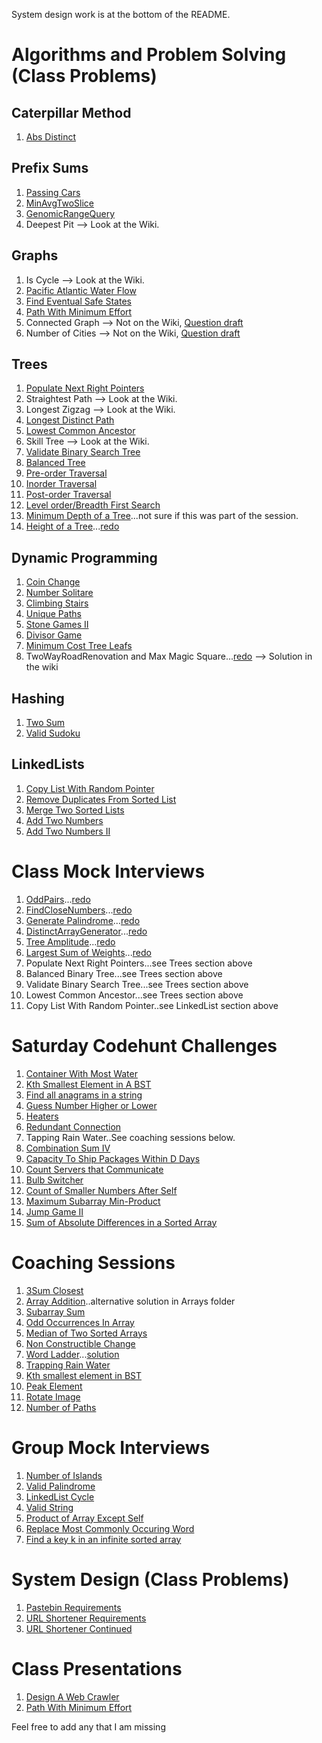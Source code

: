 
<!-- This is to track all questions covered/discussed -->

System design work is at the bottom of the README. <br>


# Algorithms and Problem Solving (Class Problems)
## Caterpillar Method
 1. [Abs Distinct](https://app.codility.com/programmers/lessons/15-caterpillar_method/abs_distinct/)

## Prefix Sums
 1. [Passing Cars](https://app.codility.com/programmers/lessons/5-prefix_sums/passing_cars/)
 2. [MinAvgTwoSlice](https://app.codility.com/programmers/lessons/5-prefix_sums/min_avg_two_slice/)
 3. [GenomicRangeQuery](https://app.codility.com/programmers/lessons/5-prefix_sums/genomic_range_query/)
 4. Deepest Pit --> Look at the Wiki.

## Graphs
 1. Is Cycle --> Look at the Wiki.
 2. [Pacific Atlantic Water Flow](https://leetcode.com/problems/pacific-atlantic-water-flow/)
 3. [Find Eventual Safe States](https://leetcode.com/problems/find-eventual-safe-states/)
 4. [Path With Minimum Effort](https://leetcode.com/problems/path-with-minimum-effort/)
 5. Connected Graph --> Not on the Wiki, [Question draft](https://drive.google.com/file/d/1OScbDLwbLCsSo3SLGE4DIWNC5WZWkd3A/view?usp=sharing)
 6. Number of Cities --> Not on the Wiki, [Question draft](https://drive.google.com/file/d/1hUeWFMA11Q4b9d2Jc_jrGuzFP4KdzZgE/view?usp=sharing)

 ## Trees
  1. [Populate Next Right Pointers](https://leetcode.com/problems/populating-next-right-pointers-in-each-node-ii/)
  2. Straightest Path --> Look at the Wiki.
  3. Longest Zigzag --> Look at the Wiki.
  4. [Longest Distinct Path](https://drive.google.com/file/d/1QrhY1GxFl1Sd-f-U4SeIh6tfFeKDcZLf/view?usp=sharing)
  5. [Lowest Common Ancestor](https://leetcode.com/problems/lowest-common-ancestor-of-a-binary-tree/)
  6. Skill Tree --> Look at the Wiki.
  7. [Validate Binary Search Tree](https://leetcode.com/problems/validate-binary-search-tree/)
  8. [Balanced Tree](https://leetcode.com/problems/balanced-binary-tree/)
  9. [Pre-order Traversal](https://leetcode.com/problems/binary-tree-preorder-traversal)
  10. [Inorder Traversal](https://leetcode.com/problems/binary-tree-inorder-traversal/)
  11. [Post-order Traversal](https://leetcode.com/problems/binary-tree-postorder-traversal)
  13. [Level order/Breadth First Search](https://leetcode.com/problems/binary-tree-level-order-traversal/)
  12. [Minimum Depth of a Tree](https://leetcode.com/problems/minimum-depth-of-binary-tree/)...not sure if this was part of the session.
  13. [Height of a Tree](https://drive.google.com/drive/folders/1NvJv-eitPF4EihJVZkXwlAmPTu7PYAlL?usp=sharing)...[redo](https://app.codility.com/public-link/Microsoft-Kenya-SSWE-In-Class---Trees-1/)

## Dynamic Programming
 1. [Coin Change](https://leetcode.com/problems/coin-change/)
 2. [Number Solitare](https://app.codility.com/programmers/lessons/17-dynamic_programming/number_solitaire/)
 3. [Climbing Stairs](https://leetcode.com/problems/climbing-stairs/solution/)
 4. [Unique Paths](https://leetcode.com/problems/unique-paths/)
 5. [Stone Games II](https://leetcode.com/problems/stone-game-ii/)
 6. [Divisor Game](https://leetcode.com/problems/divisor-game/)
 7. [Minimum Cost Tree Leafs](https://leetcode.com/problems/minimum-cost-tree-from-leaf-values/)
 8. TwoWayRoadRenovation and Max Magic Square...[redo](https://app.codility.com/public-link/Microsoft-Kenya-SSWE---Dynamic-Programming/) --> Solution in the wiki
## Hashing
 1. [Two Sum](https://leetcode.com/problems/two-sum/submissions/)
 2. [Valid Sudoku](https://leetcode.com/problems/valid-sudoku/)

## LinkedLists
 1. [Copy List With Random Pointer](https://leetcode.com/problems/copy-list-with-random-pointer/)
 2. [Remove Duplicates From Sorted List](https://leetcode.com/problems/remove-duplicates-from-sorted-list/)
 3. [Merge Two Sorted Lists](https://leetcode.com/problems/merge-two-sorted-lists/)
 4. [Add Two Numbers](https://leetcode.com/problems/add-two-numbers/)
 5. [Add Two Numbers II](https://leetcode.com/problems/add-two-numbers-ii/)

# Class Mock Interviews
 1. [OddPairs](https://drive.google.com/file/d/1AXu7GaPQAOKDzDM__huCMkRXmjnu_K28/view?usp=sharing)...[redo](https://app.codility.com/public-link/Microsoft-Kenya-Team-Olympiad-Pt2/)
 2. [FindCloseNumbers](https://drive.google.com/file/d/1FET95qsACWiUrH3kPT978Kvxm8QcMXd0/view?usp=sharing)...[redo](https://app.codility.com/public-link/Microsoft-Kenya-Team-Olympiad-Pt2/)
 3. [Generate Palindrome](https://drive.google.com/file/d/1nXAlKSsyvHqtfhjkE7K070EESwQoLeAw/view?usp=sharing)...[redo](https://app.codility.com/public-link/Microsoft-Kenya-SSWE-In-Class---Mock-Interviews/)
 4. [DistinctArrayGenerator](https://drive.google.com/file/d/1mZmq6nKcbe-bGGlgPSyLg7AU2YpJAkRH/view?usp=sharing)...[redo](https://app.codility.com/public-link/Microsoft-Kenya-SSWE-In-Class---Mock-Interviews/)
 5. [Tree Amplitude](https://drive.google.com/file/d/1p0n_oWhZfuAAoK4rRz1RnGRZJ6cPVWkC/view?usp=sharing)...[redo](https://app.codility.com/public-link/Microsoft-Kenya-SSWE-In-Class---Mock-Interviews-1/)
 6. [Largest Sum of Weights](https://drive.google.com/file/d/1cG7x72Qk8R4nFnOfIH9G5HTtpQc7vLC6/view?usp=sharing)...[redo](https://app.codility.com/public-link/Microsoft-Kenya-SSWE-In-Class---Mock-Interviews-22/)
 7. Populate Next Right Pointers...see Trees section above
 8. Balanced Binary Tree...see Trees section above
 9. Validate Binary Search Tree...see Trees section above
 10. Lowest Common Ancestor...see Trees section above
 11. Copy List With Random Pointer..see LinkedList section above

 # Saturday Codehunt Challenges
 1. [Container With Most Water](https://leetcode.com/problems/container-with-most-water/)
 2. [Kth Smallest Element in A BST](https://leetcode.com/problems/kth-smallest-element-in-a-bst/)
 3. [Find all anagrams in a string](https://leetcode.com/problems/find-all-anagrams-in-a-string/)
 4. [Guess Number Higher or Lower](https://leetcode.com/problems/guess-number-higher-or-lower-ii/)
 5. [Heaters](https://leetcode.com/problems/heaters/)
 6. [Redundant Connection](https://leetcode.com/problems/redundant-connection-ii/)
 7. Tapping Rain Water..See coaching sessions below.
 8. [Combination Sum IV](https://leetcode.com/problems/combination-sum-iv/)
 9. [Capacity To Ship Packages Within D Days](https://leetcode.com/problems/capacity-to-ship-packages-within-d-days/)
 10. [Count Servers that Communicate](https://leetcode.com/problems/count-servers-that-communicate/)
 11. [Bulb Switcher](https://leetcode.com/problems/bulb-switcher/)
 12. [Count of Smaller Numbers After Self](https://leetcode.com/problems/count-of-smaller-numbers-after-self/)
 13. [Maximum Subarray Min-Product](https://leetcode.com/problems/maximum-subarray-min-product/)
 14. [Jump Game II](https://leetcode.com/problems/jump-game-ii/)
 15. [Sum of Absolute Differences in a Sorted Array](https://leetcode.com/problems/sum-of-absolute-differences-in-a-sorted-array/)

# Coaching Sessions
 1. [3Sum Closest](https://leetcode.com/problems/3sum-closest/)
 2. [Array Addition](https://github.com/ratracegrad/coderbyte-Beginner/blob/master/Array%20Addition%20I)..alternative solution in Arrays folder
 3. [Subarray Sum](https://leetcode.com/problems/subarray-sum-equals-k/)
 4. [Odd Occurrences In Array](https://app.codility.com/programmers/lessons/2-arrays/odd_occurrences_in_array/)
 5. [Median of Two Sorted Arrays](https://leetcode.com/problems/median-of-two-sorted-arrays/)
 6. [Non Constructible Change](https://drive.google.com/file/d/1wg82kbgEv4GVBCIMGCUh56PkF-oJdKw-/view?usp=sharing)
 7. [Word Ladder](https://leetcode.com/problems/word-ladder/)...[solution](https://replit.com/@wanjikumugo/WordLadderLeetCode#main.py)
 8. [Trapping Rain Water](https://leetcode.com/problems/trapping-rain-water/)
9. [Kth smallest element in BST](https://leetcode.com/problems/kth-smallest-element-in-a-bst/)
10. [Peak Element](https://leetcode.com/problems/find-peak-element/)
11. [Rotate Image](https://leetcode.com/problems/rotate-image/)
12. [Number of Paths](https://drive.google.com/drive/folders/1E6fMCrJpPVFFA7aF3C-SvdA6ynhumMeX?usp=sharing)

# Group Mock Interviews
1. [Number of Islands](https://leetcode.com/problems/number-of-islands/)
2. [Valid Palindrome](https://leetcode.com/problems/valid-palindrome/)
3. [LinkedList Cycle](https://leetcode.com/problems/linked-list-cycle/)
4. [Valid String](https://replit.com/@RuthWaiganjo/Alg#main.py)
5. [Product of Array Except Self](https://leetcode.com/problems/product-of-array-except-self/description/)
6. [Replace Most Commonly Occuring Word](https://gist.github.com/savioabuga/53f4fe1ba68e244db8f0dec316e78558)
7. [Find a key k in an infinite sorted array](https://www.geeksforgeeks.org/find-position-element-sorted-array-infinite-numbers/)

# System Design (Class Problems)
1. [Pastebin Requirements](https://docs.google.com/document/d/1oJ_u3xb1t_zItC5kDbpwvhjQykuffROWko5-jzYm5uc/edit?usp=sharing)
2. [URL Shortener Requirements](https://docs.google.com/document/d/17jsZ0YhAq-Z3nq5POYVwAockaYmeTrmdycPWMnEhFfk/edit?usp=sharing)
3. [URL Shortener Continued](https://docs.google.com/presentation/d/1X3HL-RCTgoT6xTpHzcX-qMosbevKECy3Qr4WqTOZl8Y/edit?usp=sharing)

# Class Presentations
1. [Design A Web Crawler](https://docs.google.com/presentation/d/1jY7PSRZOEW2fqG30G8uO349KmvTVGzPb1j31PdfeXwQ/edit?usp=sharing)
2. [Path With Minimum Effort](https://docs.google.com/presentation/d/1gbQFXi_JkXbG6v8x8a9o9h2h2ATgnr7bs75Xj5OHzh0/edit?usp=sharing)

Feel free to add any that I am missing
